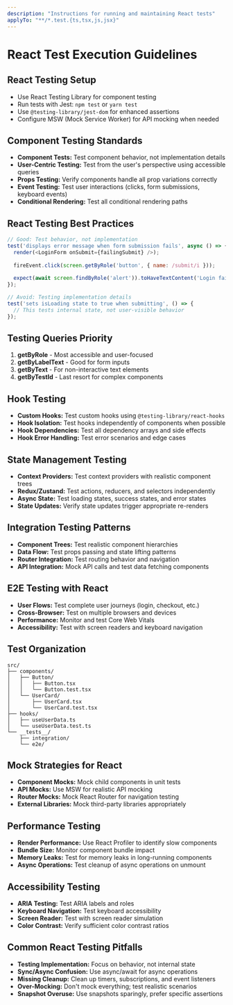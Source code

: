 ```yaml
---
description: "Instructions for running and maintaining React tests"
applyTo: "**/*.test.{ts,tsx,js,jsx}"
---
```


# React Test Execution Guidelines

## React Testing Setup
- Use React Testing Library for component testing
- Run tests with Jest: `npm test` or `yarn test`
- Use `@testing-library/jest-dom` for enhanced assertions
- Configure MSW (Mock Service Worker) for API mocking when needed

## Component Testing Standards
- **Component Tests:** Test component behavior, not implementation details
- **User-Centric Testing:** Test from the user's perspective using accessible queries
- **Props Testing:** Verify components handle all prop variations correctly
- **Event Testing:** Test user interactions (clicks, form submissions, keyboard events)
- **Conditional Rendering:** Test all conditional rendering paths

## React Testing Best Practices
```javascript
// Good: Test behavior, not implementation
test('displays error message when form submission fails', async () => {
  render(<LoginForm onSubmit={failingSubmit} />);
  
  fireEvent.click(screen.getByRole('button', { name: /submit/i }));
  
  expect(await screen.findByRole('alert')).toHaveTextContent('Login failed');
});

// Avoid: Testing implementation details
test('sets isLoading state to true when submitting', () => {
  // This tests internal state, not user-visible behavior
});
```

## Testing Queries Priority
1. **getByRole** - Most accessible and user-focused
2. **getByLabelText** - Good for form inputs
3. **getByText** - For non-interactive text elements
4. **getByTestId** - Last resort for complex components

## Hook Testing
- **Custom Hooks:** Test custom hooks using `@testing-library/react-hooks`
- **Hook Isolation:** Test hooks independently of components when possible
- **Hook Dependencies:** Test all dependency arrays and side effects
- **Hook Error Handling:** Test error scenarios and edge cases

## State Management Testing
- **Context Providers:** Test context providers with realistic component trees
- **Redux/Zustand:** Test actions, reducers, and selectors independently
- **Async State:** Test loading states, success states, and error states
- **State Updates:** Verify state updates trigger appropriate re-renders

## Integration Testing Patterns
- **Component Trees:** Test realistic component hierarchies
- **Data Flow:** Test props passing and state lifting patterns
- **Router Integration:** Test routing behavior and navigation
- **API Integration:** Mock API calls and test data fetching components

## E2E Testing with React
- **User Flows:** Test complete user journeys (login, checkout, etc.)
- **Cross-Browser:** Test on multiple browsers and devices
- **Performance:** Monitor and test Core Web Vitals
- **Accessibility:** Test with screen readers and keyboard navigation

## Test Organization
```
src/
├── components/
│   ├── Button/
│   │   ├── Button.tsx
│   │   └── Button.test.tsx
│   └── UserCard/
│       ├── UserCard.tsx
│       └── UserCard.test.tsx
├── hooks/
│   ├── useUserData.ts
│   └── useUserData.test.ts
└── __tests__/
    ├── integration/
    └── e2e/
```

## Mock Strategies for React
- **Component Mocks:** Mock child components in unit tests
- **API Mocks:** Use MSW for realistic API mocking
- **Router Mocks:** Mock React Router for navigation testing
- **External Libraries:** Mock third-party libraries appropriately

## Performance Testing
- **Render Performance:** Use React Profiler to identify slow components
- **Bundle Size:** Monitor component bundle impact
- **Memory Leaks:** Test for memory leaks in long-running components
- **Async Operations:** Test cleanup of async operations on unmount

## Accessibility Testing
- **ARIA Testing:** Test ARIA labels and roles
- **Keyboard Navigation:** Test keyboard accessibility
- **Screen Reader:** Test with screen reader simulation
- **Color Contrast:** Verify sufficient color contrast ratios

## Common React Testing Pitfalls
- **Testing Implementation:** Focus on behavior, not internal state
- **Sync/Async Confusion:** Use async/await for async operations
- **Missing Cleanup:** Clean up timers, subscriptions, and event listeners
- **Over-Mocking:** Don't mock everything; test realistic scenarios
- **Snapshot Overuse:** Use snapshots sparingly, prefer specific assertions
